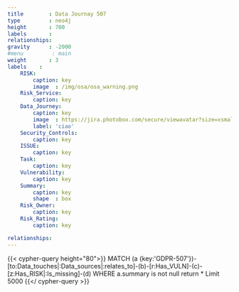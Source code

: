 ```yaml
---
title        : Data Journay 507
type         : neo4j
height       : 700
labels       :
relationships:
gravity      : -2000
#menu         : main
weight       : 3
labels    :
    RISK:
        caption: key
        image  : /img/osa/osa_warning.png
    Risk_Service:
        caption: key
    Data_Journey:
        caption: key
        image  : https://jira.photobox.com/secure/viewavatar?size=xsmall&avatarId=13630&avatarType=issuetype
        label: 'ciao'
    Security_Controls:
        caption: key
    ISSUE:
        caption: key
    Task:
        caption: key
    Vulnerability:
        caption: key
    Summary:
        caption: key
        shape  : box
    Risk_Owner:
        caption: key
    Risk_Rating:
        caption: key

relationships:
---
```


{{< cypher-query height="80">}}
MATCH (a {key:'GDPR-507'})-[to:Data_touches|:Data_sources|:relates_to]-(b)-[r:Has_VULN]-(c)-[z:Has_RISK|:Is_missing]-(d)
WHERE a.summary is not null
return * 
Limit 5000
{{</ cypher-query >}}

